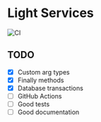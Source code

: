 # Light Services
![CI](https://github.com/light-ruby/light-services/workflows/CI/badge.svg)

## TODO

- [x] Custom arg types
- [x] Finally methods
- [x] Database transactions
- [ ] GitHub Actions
- [ ] Good tests
- [ ] Good documentation
